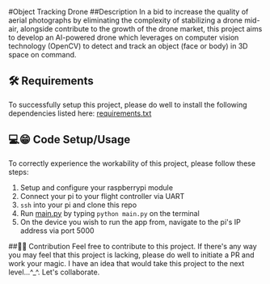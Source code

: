 #Object Tracking Drone 
##Description
In a bid to increase the quality of aerial photographs by eliminating the complexity of stabilizing a drone mid-air, alongside contribute to the growth of the drone market, this project aims to develop an AI-powered drone which leverages on computer vision technology (OpenCV) to detect and track an object (face or body) in 3D space on command.

## 🛠 Requirements
To successfully setup this project, please do well to install the following dependencies listed here: [requirements.txt](./requirements.txt)

## 💻😁 Code Setup/Usage
To correctly experience the workability of this project, please follow these steps:
1. Setup and configure your raspberrypi module
2. Connect your pi to your flight controller via UART
3. `ssh` into your pi and clone this repo
4. Run [main.py](./main.py) by typing `python main.py` on the terminal
5. On the device you wish to run the app from, navigate to the pi's IP address via port 5000

##🦾🤝 Contribution 
Feel free to contribute to this project. If there's any way you may feel that this project is lacking, please do well to initiate a PR and work your magic. I have an idea that would take this project to the next level...^_^. Let's collaborate.